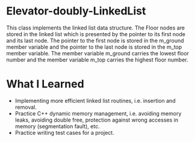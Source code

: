 # Elevator-doubly-LinkedList
This class implements the linked list data structure. The Floor nodes are stored in the linked list which is presented by the pointer to its first node and its last node. The pointer to the first node is stored in the m_ground member variable and the pointer to the last node is stored in the m_top member variable. The member variable m_ground carries the lowest floor number and the member variable m_top carries the highest floor number. 


# What I Learned

- Implementing more efficient linked list routines, i.e. insertion and removal.
- Practice C++ dynamic memory management, i.e. avoiding memory leaks, avoiding double free, protection against wrong    accesses in memory (segmentation fault), etc.
- Practice writing test cases for a project.
